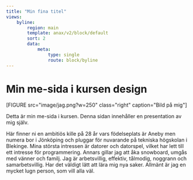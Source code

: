```yaml
---
title: "Min fina titel"
views:
    byline:
        region: main
        template: anax/v2/block/default
        sort: 2
        data:
            meta: 
                type: single
                route: block/byline
---
```

Min me-sida i kursen design
=========================

[FIGURE src="image/jag.png?w=250" class="right" caption="Bild på mig"]

Detta är min me-sida i kursen. Denna sidan innehåller en presentation av mig själv.

Här finner ni en ambitiös kille på 28 år vars födelseplats är Aneby men numera bor i Jönköping och pluggar för nuvarande på tekniska högskolan i Blekinge. 
Mina största intressen är datorer och datorspel, vilket har lett till ett intresse för programmering. Annars gillar jag att åka snowboard, umgås med vänner och familj. 
Jag är arbetsvillig, effektiv, 
tålmodig, noggrann och samarbetsvillig. Har det väldigt lätt att lära mig nya saker. Allmänt är jag en mycket lugn person, som vill alla väl.
